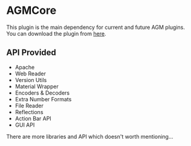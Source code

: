 # AGMCore
This plugin is the main dependency for current and future AGM plugins.  
You can download the plugin from [here](https://www.spigotmc.org/resources/83245/).

## API Provided
* Apache
* Web Reader
* Version Utils
* Material Wrapper
* Encoders & Decoders
* Extra Number Formats
* File Reader
* Reflections
* Action Bar API
* GUI API

There are more libraries and API which doesn't worth mentioning...

